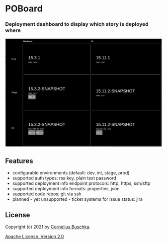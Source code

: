 # POBoard

### Deployment dashboard to display which story is deployed where

![Screenshot](./doc/screenshot.png)

## Features

- configurable environments (default: dev, int, stage, prod)
- supported auth types: rsa key, plain text password
- supported deployment info endpoint protocols: http, https, ssh/sftp
- supported deployment info formats: properties, json
- supported code repos: git via ssh
- planned - yet unsupported - ticket systems for issue status: jira

## License

Copyright (c) 2021 by [Cornelius Buschka](https://github.com/cbuschka).

[Apache License, Version 2.0](./license.txt)
